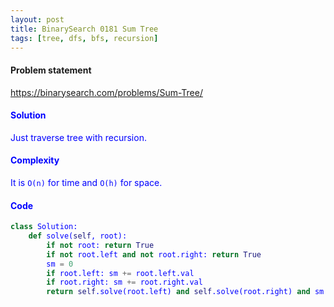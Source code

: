 ```yaml
---
layout: post
title: BinarySearch 0181 Sum Tree
tags: [tree, dfs, bfs, recursion]
---
```


#### Problem statement

<a href="https://binarysearch.com/problems/Sum-Tree/"> <font color = blue>https://binarysearch.com/problems/Sum-Tree/

#### Solution
Just traverse tree with recursion.

#### Complexity
It is `O(n)` for time and `O(h)` for space.

#### Code
```python
class Solution:
    def solve(self, root):
        if not root: return True
        if not root.left and not root.right: return True
        sm = 0
        if root.left: sm += root.left.val
        if root.right: sm += root.right.val
        return self.solve(root.left) and self.solve(root.right) and sm == root.val
```
